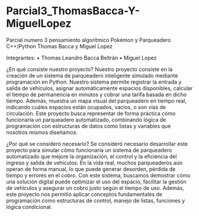 # Parcial3_ThomasBacca-Y-MiguelLopez
Parcial numero 3 pensamiento algorítmico Pokémon y Parqueadero C++/Python Thomas Bacca y Miguel Lopez

Integrantes:
•	Thomas Leandro Bacca Beltrán
•	Miguel Lopez

¿En qué consiste nuestro proyecto?
Nuestro proyecto consiste en la creación de un sistema de parqueadero inteligente simulado mediante programación en Python. Nuestro sistema permite registrar la entrada y salida de vehículos, asignar automáticamente espacios disponibles, calcular el tiempo de permanencia en minutos y cobrar una tarifa basada en dicho tiempo. Además, muestra un mapa visual del parqueadero en tiempo real, indicando cuáles espacios están ocupados, vacíos, o son vías de circulación. Este proyecto busca representar de forma práctica cómo funcionaría un parqueadero automatizado, combinando lógica de programación con estructuras de datos como listas y variables que nosotros mismos diseñamos. 

¿Por qué se consideró necesario?
Se consideró necesario desarrollar este proyecto para simular cómo funcionaría un sistema de parqueadero automatizado que mejore la organización, el control y la eficiencia del ingreso y salida de vehículos. En la vida real, muchos parqueaderos aún operan de forma manual, lo que puede generar desorden, pérdida de tiempo y errores en el cobro. Con este sistema, buscamos demostrar cómo una solución digital puede optimizar el uso del espacio, facilitar la gestión de vehículos y asegurar un cobro justo según el tiempo de uso. Además, este proyecto nos permitió aplicar conceptos fundamentales de programación como estructuras de control, manejo de listas, funciones y lógica condicional.
